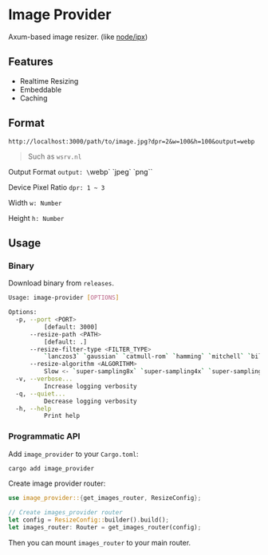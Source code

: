 # Image Provider

Axum-based image resizer. (like [node/ipx](https://www.npmjs.com/package/ipx))

## Features
- Realtime Resizing
- Embeddable
- Caching

## Format
```
http://localhost:3000/path/to/image.jpg?dpr=2&w=100&h=100&output=webp
```
> Such as `wsrv.nl`

Output Format
`output: \`webp\` \`jpeg\` \`png\``

Device Pixel Ratio
`dpr: 1 ~ 3`

Width
`w: Number`

Height
`h: Number`

## Usage
### Binary
Download binary from `releases`.
```bash
Usage: image-provider [OPTIONS]

Options:
  -p, --port <PORT>
          [default: 3000]
      --resize-path <PATH>
          [default: .]
      --resize-filter-type <FILTER_TYPE>
          `lanczos3` `gaussian` `catmull-rom` `hamming` `mitchell` `bilinear` `box` [default: lanczos3]
      --resize-algorithm <ALGORITHM>
          Slow <- `super-sampling8x` `super-sampling4x` `super-sampling2x` `convolution` `interpolation` `nearest` -> Fast (nearest will ignore filter_type) [default: interpolation]
  -v, --verbose...
          Increase logging verbosity
  -q, --quiet...
          Decrease logging verbosity
  -h, --help
          Print help
```

### Programmatic API
Add `image_provider` to your `Cargo.toml`:
```bash
cargo add image_provider
```

Create image provider router:
```rust
use image_provider::{get_images_router, ResizeConfig};

// Create images_provider router
let config = ResizeConfig::builder().build();
let images_router: Router = get_images_router(config);
```

Then you can mount `images_router` to your main router.
